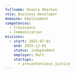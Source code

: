 ```yaml
---
fullname: Dounia Abarkan
role: Business Developer
domaine: Déploiement
competences:
  - Croissance
  - Communication
missions:
  - start: 2025-07-01
    end: 2025-12-01
    status: independent
    employer: Malt
    startups:
      - precontentieux.justice
---
```

